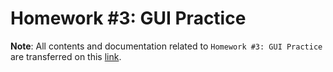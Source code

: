 # Homework #3: GUI Practice

**Note**: All contents and documentation related to `Homework #3: GUI Practice` are transferred on this [link](https://github.com/imperionite/cp2a/blob/ms1/Milestone1.md).